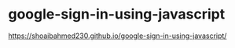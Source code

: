 # google-sign-in-using-javascript
https://shoaibahmed230.github.io/google-sign-in-using-javascript/
